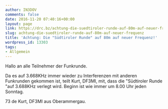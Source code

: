 ```yaml
---
author: IN3DOV
comments: false
date: 2016-11-20 07:40:16+00:00
layout: page
link: https://drc.bz/achtung-die-suedtiroler-runde-auf-80m-auf-neuer-frequenz/
slug: achtung-die-suedtiroler-runde-auf-80m-auf-neuer-frequenz
title: 'Achtung: Die "Südtiroler Runde" auf 80m auf neuer Frequenz!'
wordpress_id: 13303
tags:
- Allgemein
---
```


Hallo an alle Teilnehmer der Funkrunde.

Da es auf 3.668KHz immer wieder zu Interferenzen mit anderen Funkrunden gekommen ist, teilt Kurt, DF3MI, mit, dass die "Südtiroler Runde "auf 3.688KHz verlegt wird. Beginn ist wie immer um 8.00 Uhr jeden Sonntag.

73 de Kurt, DF3MI aus Oberammergau.
